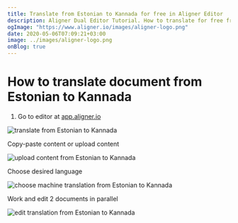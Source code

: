 ```yaml
---
title: Translate from Estonian to Kannada for free in Aligner Editor
description: Aligner Dual Editor Tutorial. How to translate for free from Estonian to Kannada. Aligner is multilingual document management platform. 
ogImage: "https://www.aligner.io/images/aligner-logo.png"
date: 2020-05-06T07:09:21+03:00
image: ../images/aligner-logo.png
onBlog: true
---
```


# How to translate document from Estonian to Kannada

1. Go to editor at [app.aligner.io](https://app.aligner.io "Aligner App web page")

![translate from Estonian to Kannada](../aligner-blank-editor.png "translate from Estonian to Kannada")

Copy-paste content or upload content

![upload content from Estonian to Kannada](../aligner-uploaded-document.png "upload content from Estonian to Kannada")

Choose desired language

![choose machine translation from Estonian to Kannada](../aligner-language-dropdown.png "choose machine translation from Estonian to Kannada")

Work and edit 2 documents in parallel

![edit translation from Estonian to Kannada](../aligner-double-sitded-editor.png "edit translation from Estonian to Kannada")

